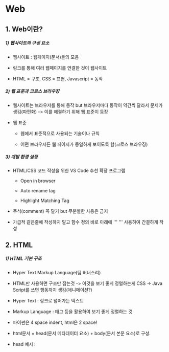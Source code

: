 # Web

## 1. Web이란?

##### 1) 웹사이트의 구성 요소

- 웹사이트 : 웹페이지(문서)들의 모음

- 링크를 통해 여러 웹페이지를 연결한 것이 웹사이트

- HTML = 구조, CSS = 표현, Javascript = 동작

##### 2) 웹 표준과 크로스 브라우징

- 웹사이트는 브라우저를 통해 동작 but  브라우저마다 동작이 약간씩 달라서 문제가 생김(파편화) -> 이를 해결하기 위해 웹 표준이 등장

- 웹 표준
  
  - 웹에서 표준적으로 사용되는 기술이나 규칙
  
  - 어떤 브라우저든 웹 페이지가 동일하게 보이도록 함(크로스 브라우징)

##### 3) 개발 환경 설정

- HTML/CSS 코드 작성을 위한 VS Code 추천 확장 프로그램
  
  - Open in browser
  
  - Auto rename tag
  
  - Highlight Matching Tag

- 주석(comment) 꼭 달기 but 무분별한 사용은 금지

- 가급적 같은줄에 작성하지 말고 함수 정의 바로 아래에 ''' ''' 사용하여 간결하게 작성

## 2. HTML

##### 1) HTML 기본 구조

- Hyper Text Markup Language(팀 버너스리)

- HTML만 사용하면 구조만 잡는것 -> 이것을 보기 좋게 정렬하는게 CSS -> Java Script를 쓰면 행동까지 생김(애니메이션?)

- Hyper Text : 링크로 넘어가는 텍스트

- Markup Language : 태그 등을 활용하여 보기 좋게 정렬하는 것

- 파이썬은 4 space indent, html은 2 space!

- html문서 = head(문서 메타데이터 요소) + body(문서 본문 요소)로 구성.

- head 예시 : <title>, <meta>, <link>, <script>, <style> - CSS

- html 요소 : 시작태그 + 요소 + 종료태그(없는경우도 있음) -> 요소의 중첩을 통해 문서를 구조화

- 속성 : 태그를 구체화해주는 것, 속성명 + 속성값으로 구성, html에서는 = 앞뒤로 공백 x

- 주석 : ctrl + / 로 사용

- 시멘틱 태그 : 태그가 고유한 이름과 의미를 가지는 것(의미론적 마크업 - 검색엔진 최적화)

- 렌더링 : 웹사이트 코드를 웹사이트로 만드는 과정 - DOM(document object model) 트리를 이용하여 렌더링

##### 2) HTML 문서 구조화

- 인라인 / 블록 요소

- 인라인:
  
  - <a></a> : href 속성을 활용하여 하이퍼링크 생성
  
  - <strong></strong> : 굵은 글씨
  
  - <i></i> : 글씨 기울임
  
  - <br : 줄바꿈(괄호닫으면 줄바껴서 안닫음)
  
  - <아이mg> : 이미지
  
  - <span></span> : 의미 없는 인라인 컨테이너

- 블록:
  
  - <p></p> : 하나의 문단
  
  - <hr> : 문단 레벨 요소에서 주제의 분리, 수평선으로 표현
  
  - <ol></ol> : 순서가 있는 리스트(ordered list), 숫자로 구분
  
  - <ul></ul> : 순서가 없는 리스트, 그냥 점으로 구분
  
  - <pre> </=>:  HTML에 작성한 내용을 그대로 표현
  
  - <blockquote></=> : 텍스트가 긴 인용문, 들여쓰기를 한 것으로 표현됨
  
  - <div></=> : 의미없는 블록 컨테이너

- form
  
  - <form>은 정보를 서버에 제출하기 위해 사용하는 태그(ex.로그인)
  
  - 기본속성 : action(데이터를 보낼 곳)
  
  - input : form 내에서 어떤 형식으로 input을 받을건지 설정
  
  - input label
    
    ```html
    <label for="agreement">개인정보 수집에 동의합니다.</label>
    <input type="checkbox" name="agreement" id="agreement">
    ```
  
  - input 유형 - 일반 : text, password, email, number, file
  
  - input 유형 - 항목 중 선택 : checkbox(다중선택), radio(단일선택)

## 3. CSS(Cascading Style Sheets)

##### 1) CSS Selectors

- 선택자 유형 : 기본선택자, 결합자, 의사 클래스/요소
  
  - 전체선택자 : *
  
  - 요소선택자 : 태그를 부르는 것
  
  - 클래스선택자 : 마침표(.) 문자로 시작. 해당 클래스가 적용된 항목을 선택
  
  - ID선택자 : #으로 시작, 해당 아이디가 적용된 항목을 선택. 일반적으로 하나의 문서에 한 번만 사용.

- Lorem + tab : 랜덤한 문자열 자동 생성

- CSS 적용 우선순위 : 범위가 좁을수록 강하다(important >> 인라인 > id > class, 속성 > 요소 > *)
  
  - 만약 같은 범위라면 적는 순서에서 아래에 있는 것이 더 쎔

- CSS 상속 : 부모요소를 자식요소에게 상속
  
  - 상속 되는 것 : Text 관련 요소
  
  - 안되는 것 : Layout 관련 요소

##### 2) CSS 단위

##### 3) Selectors 심화

- ##### 4) Box model

- 

##### 5) Display

- ##### 6) Position
